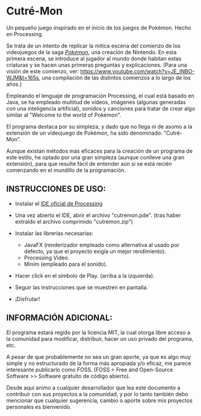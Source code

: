# Cutré-Mon
Un pequeño juego inspirado en el inicio de los juegos de Pokémon. Hecho en Processing.

Se trata de un intento de replicar la mítica escena del comienzo de los videojuegos de la saga [*Pokémon*](https://es.wikipedia.org/wiki/Pokémon), una creación de Nintendo.
En esta primera escena, se introduce al jugador al mundo donde habitan estas criaturas y se hacen unas primeras preguntas y explicaciones.
(Para una visión de este comienzo, ver: https://www.youtube.com/watch?v=JE_INBO-WJM&t=165s, una compilación de las distintos comienzos a lo largo de los años.)

Empleando el lenguaje de programación Processing, el cual está basado en Java, se ha empleado multitud de vídeos, imágenes (algunas generadas con una inteligencia artificial), sonidos y canciones para tratar de crear algo similar al "Welcome to the world of Pokémon".

El programa destaca por su simpleza, y dado que no llega ni de asomo a la extensión de un videojuego de Pokémon, ha sido denominado: "Cutré-Mon".

Aunque existan métodos más eficaces para la creación de un programa de este estilo, he optado por una gran simpleza (aunque conlleve una gran extensión),
para que resulte fácil de entender aún si se está recién comenzando en el mundillo de la programación.


## INSTRUCCIONES DE USO:

-  Instalar el [IDE oficial de Processing](https://processing.org/download)

-  Una vez abierto el IDE, abrir el archivo "cutremon.pde". (tras haber extraído el archivo comprimido "cutremon.zip")

-  Instalar las librerías necesarias:   
   - JavaFX (renderizador empleado como alternativa al usado por defecto, ya que el proyecto exigía un mejor rendimiento).
   - Processing Video.
   - Minim (empleado para el sonido).

-  Hacer click en el símbolo de Play. (arriba a la izquierda).

-  Seguir las instrucciones que se muestren en pantalla.

-  ¡Disfrutar!



## INFORMACIÓN ADICIONAL:

El programa estará regido por la licencia MIT, la cual otorga libre acceso a la comunidad para modificar, distribuir, hacer un uso privado del programa, etc.

A pesar de que probablemente no sea un gran aporte, ya que es algo muy simple y no estructurado de la forma más apropiada y/o eficaz, me parece interesante publicarlo como FOSS.
(FOSS = Free and Open-Source Software  >> Software gratuito de código abierto). 

Desde aquí animo a cualquier desarrollador que lea este documento a contribuir con sus proyectos a la comunidad, y por lo tanto también debo mencionar que cualquier sugerencia, cambio o aporte sobre mis proyectos personales es bienvenido.

